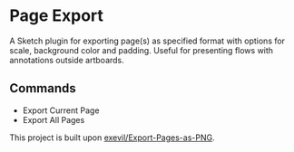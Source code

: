 # Page Export

A Sketch plugin for exporting page(s) as specified format with options for scale, background color and padding. Useful for presenting flows with annotations outside artboards.

## Commands

- Export Current Page
- Export All Pages

This project is built upon [exevil/Export-Pages-as-PNG](https://github.com/exevil/Export-Pages-as-PNG).
